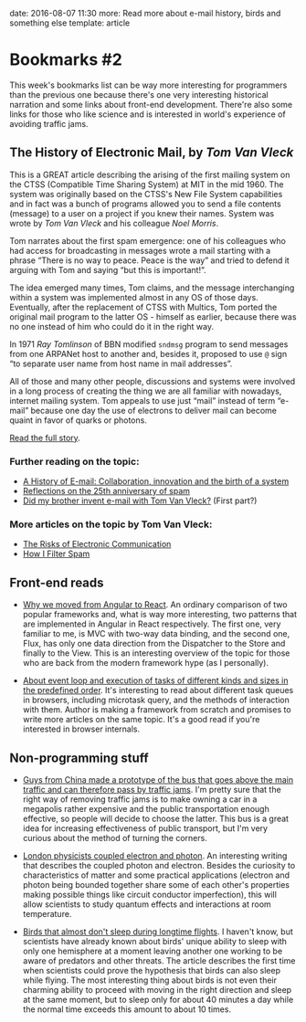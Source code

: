 date: 2016-08-07 11:30
more: Read more about e-mail history, birds and something else
template: article

# Bookmarks #2

This week's bookmarks list can be way more interesting for programmers than the previous one because there's one very interesting historical narration and some links about front-end development. There're also some links for those who like science and is interested in world's experience of avoiding traffic jams.

## The History of Electronic Mail, by *Tom Van Vleck*

This is a GREAT article describing the arising of the first mailing system on the CTSS (Compatible Time Sharing System) at MIT in the mid 1960. The system was originally based on the CTSS's New File System capabilities and in fact was a bunch of programs allowed you to send a file contents (message) to a user on a project if you knew their names. System was wrote by *Tom Van Vleck* and his colleague *Noel Morris*.

Tom narrates about the first spam emergence: one of his colleagues who had access for broadcasting in messages wrote a mail starting with a phrase “There is no way to peace. Peace is the way” and tried to defend it arguing with Tom and saying “but this is important!”.

The idea emerged many times, Tom claims, and the message interchanging within a system was implemented almost in any OS of those days. Eventually, after the replacement of CTSS with Multics, Tom ported the original mail program to the latter OS - himself as earlier, because there was no one instead of him who could do it in the right way.

In 1971 *Ray Tomlinson* of BBN modified `sndmsg` program to send messages from one ARPANet host to another and, besides it, proposed to use `@` sign “to separate user name from host name in mail addresses”.

All of those and many other people, discussions and systems were involved in a long process of creating the thing we are all familiar with nowadays, internet mailing system. Tom appeals to use just “mail” instead of term “e-mail” because one day the use of electrons to deliver mail can become quaint in favor of quarks or photons.

[Read the full story](http://multicians.org/thvv/mail-history.html).

### Further reading on the topic:

* [A History of E-mail: Collaboration, innovation and the birth of a system](https://www.washingtonpost.com/national/on-innovations/a-history-of-e-mail-collaboration-innovation-and-the-birth-of-a-system/2012/03/19/gIQAOeFEPS_story.html)
* [Reflections on the 25th anniversary of spam](http://www.templetons.com/brad/spam/spam25.html)
* [Did my brother invent e-mail with Tom Van Vleck?](http://opinionator.blogs.nytimes.com/2011/06/19/did-my-brother-invent-e-mail-with-tom-van-vleck-part-one/?_r=1) (First part?)

### More articles on the topic by Tom Van Vleck:

* [The Risks of Electronic Communication](http://multicians.org/thvv/emailbad.html)
* [How I Filter Spam](http://multicians.org/thvv/spamfilt.html)


## Front-end reads

* [Why we moved from Angular to React](http://blog.belong.co/why-we-moved-from-angular-to-react). An ordinary comparison of two popular frameworks and, what is way more interesting, two patterns that are implemented in Angular in React respectively. The first one, very familiar to me, is MVC with two-way data binding, and the second one, Flux, has only one data direction from the Dispatcher to the Store and finally to the View. This is an interesting overview of the topic for those who are back from the modern framework hype (as I personally).

* [About event loop and execution of tasks of different kinds and sizes in the predefined order](https://blog.risingstack.com/writing-a-javascript-framework-execution-timing-beyond-settimeout/). It's interesting to read about different task queues in browsers, including microtask query, and the methods of interaction with them. Author is making a framework from scratch and promises to write more articles on the same topic. It's a good read if you're interested in browser internals.


## Non-programming stuff

* [Guys from China made a prototype of the bus that goes above the main traffic and can therefore pass by traffic jams](http://gizmodo.com/china-actually-built-that-crazy-traffic-straddling-bus-1784724612). I'm pretty sure that the right way of removing traffic jams is to make owning a car in a megapolis rather expensive and the public transportation enough effective, so people will decide to choose the latter. This bus is a great idea for increasing effectiveness of public transport, but I'm very curious about the method of turning the corners.

* [London physicists coupled electron and photon](http://phys.org/news/2016-08-scientists-previously-unknown.html). An interesting writing that describes the coupled photon and electron. Besides the curiosity to characteristics of matter and some practical applications (electron and photon being bounded together share some of each other's properties making possible things like circuit conductor imperfection), this will allow scientists to study quantum effects and interactions at room temperature.

* [Birds that almost don't sleep during longtime flights](http://www.sciencealert.com/scientists-have-just-seen-birds-sleep-while-flying-for-the-first-time-ever). I haven't know, but scientists have already known about birds' unique ability to sleep with only one hemisphere at a moment leaving another one working to be aware of predators and other threats. The article describes the first time when scientists could prove the hypothesis that birds can also sleep while flying. The most interesting thing about birds is not even their charming ability to proceed with moving in the right direction and sleep at the same moment, but to sleep only for about 40 minutes a day while the normal time exceeds this amount to about 10 times.
